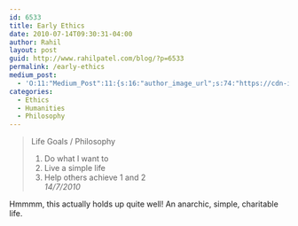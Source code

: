 ```yaml
---
id: 6533
title: Early Ethics
date: 2010-07-14T09:30:31-04:00
author: Rahil
layout: post
guid: http://www.rahilpatel.com/blog/?p=6533
permalink: /early-ethics
medium_post:
  - 'O:11:"Medium_Post":11:{s:16:"author_image_url";s:74:"https://cdn-images-1.medium.com/fit/c/200/200/1*dmbNkD5D-u45r44go_cf0g.png";s:10:"author_url";s:28:"https://medium.com/@rahil627";s:11:"byline_name";N;s:12:"byline_email";N;s:10:"cross_link";s:2:"no";s:2:"id";s:11:"806da861695";s:21:"follower_notification";s:3:"yes";s:7:"license";s:19:"all-rights-reserved";s:14:"publication_id";s:2:"-1";s:6:"status";s:6:"public";s:3:"url";s:53:"https://medium.com/@rahil627/early-ethics-806da861695";}'
categories:
  - Ethics
  - Humanities
  - Philosophy
---
```

> Life Goals / Philosophy  
> 1. Do what I want to  
> 2. Live a simple life  
> 3. Help others achieve 1 and 2  
> <cite>14/7/2010</cite>

Hmmmm, this actually holds up quite well! An anarchic, simple, charitable life.